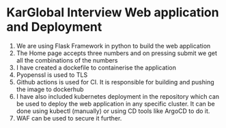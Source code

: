 # KarGlobal Interview Web application and Deployment

1) We are using Flask Framework in python to build the web application
2) The Home page accepts three numbers and on pressing submit we get all the combinations of the numbers
3) I have created a dockefile to containerise the application
4) Pyopenssl is used to TLS 
5) Github actions is used for CI. It is responsible for building and pushing the image to dockerhub
6) I have also included kubernetes deployment in the repository which can be used to deploy the web application in any specific cluster. 
It can be done using kubectl (manually) or using CD tools like ArgoCD to do it.
7) WAF can be used to secure it further.